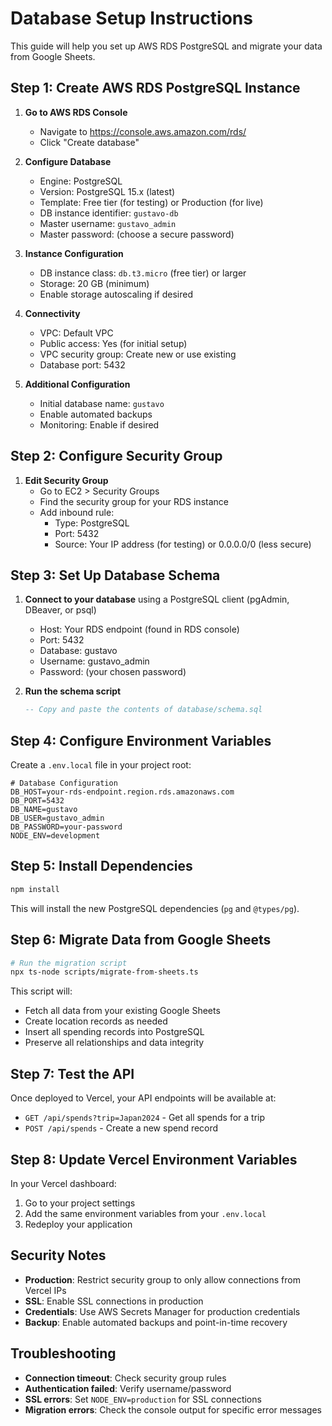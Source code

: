 # Database Setup Instructions

This guide will help you set up AWS RDS PostgreSQL and migrate your data from
Google Sheets.

## Step 1: Create AWS RDS PostgreSQL Instance

1. **Go to AWS RDS Console**

    - Navigate to https://console.aws.amazon.com/rds/
    - Click "Create database"

2. **Configure Database**

    - Engine: PostgreSQL
    - Version: PostgreSQL 15.x (latest)
    - Template: Free tier (for testing) or Production (for live)
    - DB instance identifier: `gustavo-db`
    - Master username: `gustavo_admin`
    - Master password: (choose a secure password)

3. **Instance Configuration**

    - DB instance class: `db.t3.micro` (free tier) or larger
    - Storage: 20 GB (minimum)
    - Enable storage autoscaling if desired

4. **Connectivity**

    - VPC: Default VPC
    - Public access: Yes (for initial setup)
    - VPC security group: Create new or use existing
    - Database port: 5432

5. **Additional Configuration**
    - Initial database name: `gustavo`
    - Enable automated backups
    - Monitoring: Enable if desired

## Step 2: Configure Security Group

1. **Edit Security Group**
    - Go to EC2 > Security Groups
    - Find the security group for your RDS instance
    - Add inbound rule:
        - Type: PostgreSQL
        - Port: 5432
        - Source: Your IP address (for testing) or 0.0.0.0/0 (less secure)

## Step 3: Set Up Database Schema

1. **Connect to your database** using a PostgreSQL client (pgAdmin, DBeaver, or
   psql)

    - Host: Your RDS endpoint (found in RDS console)
    - Port: 5432
    - Database: gustavo
    - Username: gustavo_admin
    - Password: (your chosen password)

2. **Run the schema script**
    ```sql
    -- Copy and paste the contents of database/schema.sql
    ```

## Step 4: Configure Environment Variables

Create a `.env.local` file in your project root:

```env
# Database Configuration
DB_HOST=your-rds-endpoint.region.rds.amazonaws.com
DB_PORT=5432
DB_NAME=gustavo
DB_USER=gustavo_admin
DB_PASSWORD=your-password
NODE_ENV=development
```

## Step 5: Install Dependencies

```bash
npm install
```

This will install the new PostgreSQL dependencies (`pg` and `@types/pg`).

## Step 6: Migrate Data from Google Sheets

```bash
# Run the migration script
npx ts-node scripts/migrate-from-sheets.ts
```

This script will:

-   Fetch all data from your existing Google Sheets
-   Create location records as needed
-   Insert all spending records into PostgreSQL
-   Preserve all relationships and data integrity

## Step 7: Test the API

Once deployed to Vercel, your API endpoints will be available at:

-   `GET /api/spends?trip=Japan2024` - Get all spends for a trip
-   `POST /api/spends` - Create a new spend record

## Step 8: Update Vercel Environment Variables

In your Vercel dashboard:

1. Go to your project settings
2. Add the same environment variables from your `.env.local`
3. Redeploy your application

## Security Notes

-   **Production**: Restrict security group to only allow connections from
    Vercel IPs
-   **SSL**: Enable SSL connections in production
-   **Credentials**: Use AWS Secrets Manager for production credentials
-   **Backup**: Enable automated backups and point-in-time recovery

## Troubleshooting

-   **Connection timeout**: Check security group rules
-   **Authentication failed**: Verify username/password
-   **SSL errors**: Set `NODE_ENV=production` for SSL connections
-   **Migration errors**: Check the console output for specific error messages
